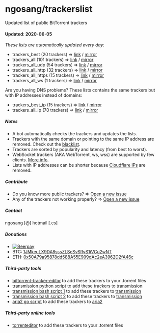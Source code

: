 # ngosang/trackerslist
Updated list of public BitTorrent trackers

#### Updated: 2020-06-05
*These lists are automatically updated every day:*

* trackers_best (20 trackers) => [link](https://ngosang.github.io/trackerslist/trackers_best.txt) / [mirror](https://raw.githubusercontent.com/ngosang/trackerslist/master/trackers_best.txt)
* trackers_all (101 trackers) => [link](https://ngosang.github.io/trackerslist/trackers_all.txt) / [mirror](https://raw.githubusercontent.com/ngosang/trackerslist/master/trackers_all.txt)
* trackers_all_udp (54 trackers) => [link](https://ngosang.github.io/trackerslist/trackers_all_udp.txt) / [mirror](https://raw.githubusercontent.com/ngosang/trackerslist/master/trackers_all_udp.txt)
* trackers_all_http (32 trackers) => [link](https://ngosang.github.io/trackerslist/trackers_all_http.txt) / [mirror](https://raw.githubusercontent.com/ngosang/trackerslist/master/trackers_all_http.txt)
* trackers_all_https (15 trackers) => [link](https://ngosang.github.io/trackerslist/trackers_all_https.txt) / [mirror](https://raw.githubusercontent.com/ngosang/trackerslist/master/trackers_all_https.txt)
* trackers_all_ws (1 trackers) => [link](https://ngosang.github.io/trackerslist/trackers_all_ws.txt) / [mirror](https://raw.githubusercontent.com/ngosang/trackerslist/master/trackers_all_ws.txt)

Are you having DNS problems? These lists contains the same trackers but with IP addresses instead of domains:
* trackers_best_ip (15 trackers) => [link](https://ngosang.github.io/trackerslist/trackers_best_ip.txt) / [mirror](https://raw.githubusercontent.com/ngosang/trackerslist/master/trackers_best_ip.txt)
* trackers_all_ip (70 trackers) => [link](https://ngosang.github.io/trackerslist/trackers_all_ip.txt) / [mirror](https://raw.githubusercontent.com/ngosang/trackerslist/master/trackers_all_ip.txt)

##### Notes
* A bot automatically checks the trackers and updates the lists.
* Trackers with the same domain or pointing to the same IP address are removed. Check out the [blacklist](blacklist.txt).
* Trackers are sorted by popularity and latency (from best to worst).
* WebSocket trackers (AKA WebTorrent, ws, wss) are supported by few clients. [More info](https://webtorrent.io).
* Lists with IP addresses can be shorter because [Cloudflare IPs](https://www.cloudflare.com/ips/) are removed.

##### Contribute
* Do you know more public trackers? => [Open a new issue](https://github.com/ngosang/trackerslist/issues/new)
* Any of the trackers not working properly? => [Open a new issue](https://github.com/ngosang/trackerslist/issues/new)

##### Contact
ngosang [@] hotmail [.es]

##### Donations
* [![Beerpay](https://beerpay.io/ngosang/trackerslist/badge.svg?style=flat)](https://beerpay.io/ngosang/trackerslist)
* BTC: [1JMkeuLX9DA8sssZLSeSvSRvS1iVCu2wNT](https://btc.com/1JMkeuLX9DA8sssZLSeSvSRvS1iVCu2wNT)
* ETH: [0x50A79a95878dd588A55E909dAc2eA3962D2fA46c](https://etherscan.io/address/0x50A79a95878dd588A55E909dAc2eA3962D2fA46c)

##### Third-party tools
* [bittorrent-tracker-editor](https://github.com/GerryFerdinandus/bittorrent-tracker-editor) to add these trackers to your .torrent files
* [transmission python script](https://github.com/blind-oracle/transmission-trackers) to add these trackers to [transmission](https://github.com/transmission/transmission)
* [transmission bash script 1](https://github.com/AndrewMarchukov/tracker-add) to add these trackers to [transmission](https://github.com/transmission/transmission)
* [transmission bash script 2](https://github.com/oilervoss/transmission) to add these trackers to [transmission](https://github.com/transmission/transmission)
* [aria2 go script](https://github.com/rocket049/aria2-trackers) to add these trackers to [aria2](https://github.com/aria2/aria2)

##### Third-party online tools
* [torrenteditor](http://torrenteditor.com) to add these trackers to your .torrent files
